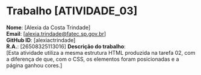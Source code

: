  # Trabalho [ATIVIDADE_03]
 **Nome**: [Alexia da Costa Trindade]  
**Email**: [alexia.trindade@fatec.sp.gov.br]  
**GitHub ID**: [alexiactrindade]  
**R.A.**: [26508325113016]
 **Descrição do trabalho**:  
[Esta atividade utiliza a mesma estrutura HTML produzida na tarefa 02, com a diferença de que, com o CSS, os elementos foram posicionadas e a página ganhou cores.] 